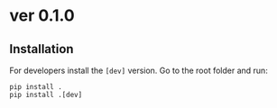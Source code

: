 # ver  0.1.0

## Installation

For developers install the `[dev]` version. Go to the root folder and run:

```
pip install .
pip install .[dev]
```
